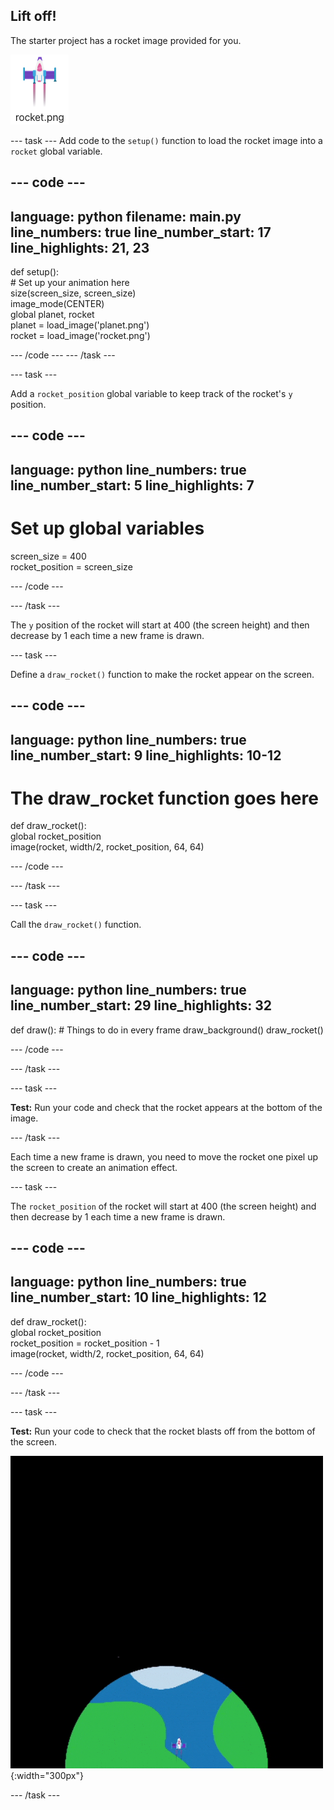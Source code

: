 ## Lift off!

The starter project has a rocket image provided for you. 

![Image of the rocket in the code editor image gallery.](images/rocket_image.png)

--- task ---
Add code to the `setup()` function to load the rocket image into a `rocket` global variable. 

<div class="c-project-code">

--- code ---
---
language: python
filename: main.py
line_numbers: true
line_number_start: 17
line_highlights: 21, 23
---

def setup():   
    # Set up your animation here   
    size(screen_size, screen_size)   
    image_mode(CENTER)   
    global planet, rocket   
    planet = load_image('planet.png')    
    rocket = load_image('rocket.png')    

--- /code ---
--- /task ---

--- task ---

Add a `rocket_position` global variable to keep track of the rocket's `y` position. 

--- code ---
---
language: python
line_numbers: true
line_number_start: 5
line_highlights: 7
---

# Set up global variables    
screen_size = 400    
rocket_position = screen_size  

--- /code ---

--- /task ---


The `y` position of the rocket will start at 400 (the screen height) and then decrease by 1 each time a new frame is drawn.

--- task ---

Define a `draw_rocket()` function to make the rocket appear on the screen.

--- code ---
---
language: python
line_numbers: true
line_number_start: 9 
line_highlights: 10-12 
---

# The draw_rocket function goes here   
def draw_rocket():   
    global rocket_position      
    image(rocket, width/2, rocket_position, 64, 64)    


--- /code ---

--- /task ---

--- task ---

Call the `draw_rocket()` function.

--- code ---
---
language: python
line_numbers: true
line_number_start: 29 
line_highlights: 32 
---

def draw():
    # Things to do in every frame
    draw_background()
    draw_rocket() 


--- /code ---

--- /task ---

--- task ---  

**Test:** Run your code and check that the rocket appears at the bottom of the image. 

--- /task ---


Each time a new frame is drawn, you need to move the rocket one pixel up the screen to create an animation effect.


--- task ---

The `rocket_position` of the rocket will start at 400 (the screen height) and then decrease by 1 each time a new frame is drawn.


--- code ---
---
language: python
line_numbers: true
line_number_start: 10 
line_highlights: 12
---

def draw_rocket():   
    global rocket_position     
    rocket_position = rocket_position - 1    
    image(rocket, width/2, rocket_position, 64, 64)    

--- /code ---

--- /task ---


--- task ---

**Test:** Run your code to check that the rocket blasts off from the bottom of the screen.


![A rocket flying at a steady speed from the bottom to the top of the screen.](images/fly.gif){:width="300px"}

--- /task ---

